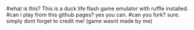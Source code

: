 #what is this?
This is a duck life flash game emulator with ruffle installed.
#can i play from this github pages?
yes you can.
#can you fork?
sure. simply dont forget to credit me! (game wasnt made by me)
